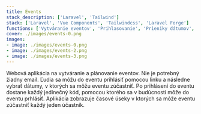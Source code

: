 ```yaml
---
title: Events
stack_description: ['Laravel', 'Tailwind']
stack: ['Laravel', 'Vue Components', 'Tailwindcss', 'Laravel Forge']
functions: ['Vytváranie eventov', 'Prihlasovanie', 'Prieniky dátumov', 'Responzívne' ]
cover: ./images/events-0.png
images:
- image: ./images/events-0.png
- image: ./images/events-2.png
- image: ./images/events-3.png
---
```


Webová aplikácia na vytváranie a plánovanie eventov. Nie je potrebný žiadny email. Ľudia sa môžu do eventu prihlásiť pomocou linku a následne vybrať dátumy, v ktorých sa môžu eventu zúčastniť. Po prihlásení do eventu dostane každý jedinečný kód, pomocou ktorého sa v budúcnosti môže do eventu prhlásiť. Aplikácia zobrazuje časové úseky v ktorých sa môže eventu zúčastniť každý jeden účastník.